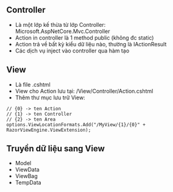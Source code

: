 ## Controller
- Là một lớp kế thừa từ lớp Controller: Microsoft.AspNetCore.Mvc.Controller
- Action in controller là 1 method public (không đc static)
- Action trả về bất kỳ kiểu dữ liệu nào, thường là IActionResult
- Các dịch vụ inject vào controller qua hàm tạo
## View
- Là file .cshtml
- View cho Action lưu tại: /View/Controller/Action.cshtml
- Thêm thư mục lưu trữ View:
```
// {0} -> ten Action
// {1} -> ten Controller
// {2} -> ten Area
options.ViewLocationFormats.Add("/MyView/{1}/{0}" + RazorViewEngine.ViewExtension);
```
## Truyền dữ liệu sang View
- Model
- ViewData
- ViewBag
- TempData